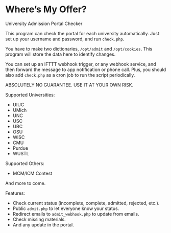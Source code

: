# Where’s My Offer?

University Admission Portal Checker

This program can check the portal for each university automatically. Just set up your username and password, and run `check.php`.

You have to make two dictionaries, `/opt/admit` and `/opt/cookies`. This program will store the data here to identify changes.

You can set up an IFTTT webhook trigger, or any webhook service, and then forward the message to app notification or phone call. Plus, you should also add `check.php` as a cron job to run the script periodically.

ABSOLUTELY NO GUARANTEE. USE IT AT YOUR OWN RISK.

Supported Universities:

+ UIUC
+ UMich
+ UNC
+ USC
+ UBC
+ OSU
+ WISC
+ CMU
+ Purdue
+ WUSTL

Supported Others:

+ MCM/ICM Contest

And more to come.

Features:

+ Check current status (incomplete, complete, admitted, rejected, etc.).
+ Public `admit.php` to let everyone know your status.
+ Redirect emails to `admit_webhook.php` to update from emails.
+ Check missing materials.
+ And any update in the portal.
